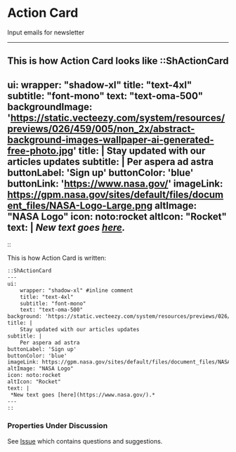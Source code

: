 # Action Card
Input emails for newsletter 
____

This is how Action Card looks like
::ShActionCard
---
ui:
    wrapper: "shadow-xl"
    title: "text-4xl"
    subtitle: "font-mono"
    text: "text-oma-500"
backgroundImage: 'https://static.vecteezy.com/system/resources/previews/026/459/005/non_2x/abstract-background-images-wallpaper-ai-generated-free-photo.jpg'
title: |
    Stay updated with our articles updates
subtitle: |
    Per aspera ad astra
buttonLabel: 'Sign up'
buttonColor: 'blue' 
buttonLink: 'https://www.nasa.gov/'
imageLink: https://gpm.nasa.gov/sites/default/files/document_files/NASA-Logo-Large.png
altImage: "NASA Logo"
icon: noto:rocket
altIcon: "Rocket"
text: |
 *New text goes [here](https://www.nasa.gov/).*
---
::

This is how Action Card is written:

```md
::ShActionCard
---
ui:
    wrapper: "shadow-xl" #inline comment
    title: "text-4xl"
    subtitle: "font-mono"
    text: "text-oma-500"
background: 'https://static.vecteezy.com/system/resources/previews/026/459/005/non_2x/abstract-background-images-wallpaper-ai-generated-free-photo.jpg'
title: |
    Stay updated with our articles updates
subtitle: |
    Per aspera ad astra
buttonLabel: 'Sign up'
buttonColor: 'blue'
imageLink: https://gpm.nasa.gov/sites/default/files/document_files/NASA-Logo-Large.png
altImage: "NASA Logo"
icon: noto:rocket
altIcon: "Rocket"
text: |
 *New text goes [here](https://www.nasa.gov/).*
---
::
```

### Properties Under Discussion
See [Issue](https://github.com/standards-hub/docs/issues/106) which contains questions and suggestions. 